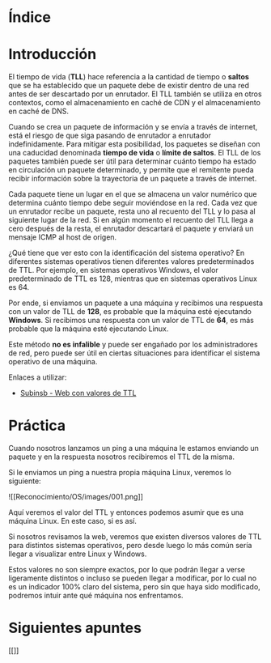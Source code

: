 # Índice

# Introducción

El tiempo de vida (**TLL**) hace referencia a la cantidad de tiempo o **saltos** que se ha establecido que un paquete debe de existir dentro de una red antes de ser descartado por un enrutador. El TLL también se utiliza en otros contextos, como el almacenamiento en caché de CDN y el almacenamiento en caché de DNS. 

Cuando se crea un paquete de información y se envía a través de internet, está el riesgo de que siga pasando de enrutador a enrutador indefinidamente. Para mitigar esta posibilidad, los paquetes se diseñan con una caducidad denominada **tiempo de vida** o **límite de saltos**. El TLL de los paquetes también puede ser útil para determinar cuánto tiempo ha estado en circulación un paquete determinado, y permite que el remitente pueda recibir información sobre la trayectoria de un paquete a través de internet.

Cada paquete tiene un lugar en el que se almacena un valor numérico que determina cuánto tiempo debe seguir moviéndose en la red. Cada vez que un enrutador recibe un paquete, resta uno al recuento del TLL y lo pasa al siguiente lugar de la red. Si en algún momento el recuento del TLL llega a cero después de la resta, el enrutador descartará el paquete y enviará un mensaje ICMP al host de origen. 

¿Qué tiene que ver esto con la identificación del sistema operativo? En diferentes sistemas operativos tienen diferentes valores predeterminados de TTL. Por ejemplo, en sistemas operativos Windows, el valor predeterminado de TTL es 128, mientras que en sistemas operativos Linux es 64.

Por ende, si enviamos un paquete a una máquina y recibimos una respuesta con un valor de TLL de **128**, es probable que la máquina esté ejecutando **Windows**. Si recibimos una respuesta con un valor de TTL de **64**, es más probable que la máquina esté ejecutando Linux. 

Este método **no es infalible** y puede ser engañado por los administradores de red, pero puede ser útil en ciertas situaciones para identificar el sistema operativo de una máquina.

Enlaces a utilizar:

- [Subinsb - Web con valores de TTL](https://subinsb.com/default-device-ttl-values/)
# Práctica

Cuando nosotros lanzamos un ping a una máquina le estamos enviando un paquete y en la respuesta nosotros recibiremos el TTL de la misma. 

Si le enviamos un ping a nuestra propia máquina Linux, veremos lo siguiente:

![[Reconocimiento/OS/images/001.png]]

Aquí veremos el valor del TTL y entonces podemos asumir que es una máquina Linux. En este caso, si es así. 

Si nosotros revisamos la web, veremos que existen diversos valores de TTL para distintos sistemas operativos, pero desde luego lo más común sería llegar a visualizar entre Linux y Windows.

Estos valores no son siempre exactos, por lo que podrán llegar a verse ligeramente distintos o incluso se pueden llegar a modificar, por lo cual no es un indicador 100% claro del sistema, pero sin que haya sido modificado, podremos intuir ante qué máquina nos enfrentamos.
# Siguientes apuntes

[[]]